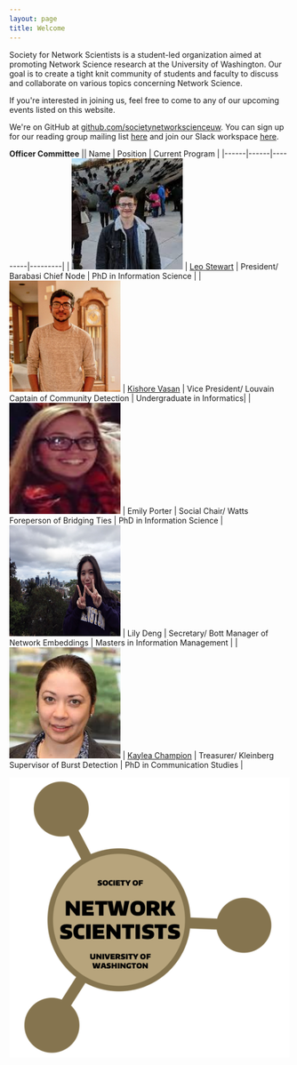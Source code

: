 ```yaml
---
layout: page
title: Welcome
---
```


Society for Network Scientists is a student-led organization aimed at promoting Network Science research at the University of Washington. Our goal is to create a tight knit community of students and faculty to discuss and collaborate on various topics concerning Network Science.

If you're interested in joining us, feel free to come to any of our upcoming events listed on this website.

We're on GitHub at [github.com/societynetworkscienceuw](https://github.com/societynetworkscienceuw).
You can sign up for our reading group mailing list [here](http://mailman11.u.washington.edu/mailman/listinfo/social_networks_reading_group) and join our Slack workspace [here](https://join.slack.com/t/uw-sns/signup).

**Officer Committee**
|| Name | Position | Current Program |
|------|------|---------|---------|
| <img src="./officers/leo.jpeg" class="headshot" alt="Leo's headshot" /> | [Leo Stewart](https://leostewart.weebly.com/) | President/ Barabasi Chief Node | PhD in Information Science |
| <img src="./officers/kishore.jpg" class="headshot" alt="Kishore's headshot" /> | [Kishore Vasan](https://kishorevasan.me) | Vice President/ Louvain Captain of Community Detection | Undergraduate in Informatics|
| <img src="./officers/emily.jpg" class="headshot" alt="Emily's headshot" />  | Emily Porter | Social Chair/ Watts Foreperson of Bridging Ties | PhD in Information Science
| <img src="./officers/lily.jpg" class="headshot" alt="Lily's headshot" /> | Lily Deng | Secretary/ Bott Manager of Network Embeddings | Masters in Information Management |
| <img src="./officers/kaylea.jpeg" class="headshot" alt="Kaylea's headshot"  />  | [Kaylea Champion](http://www.kayleachampion.com) | Treasurer/ Kleinberg Supervisor of Burst Detection | PhD in Communication Studies |

<style>
    .headshot {
      width: 100%;
      height: auto;
      position: relative;
      width: 200px;
      height: 200px;
      overflow: hidden;
    }
</style>

![](./assets/img/sns_logo.png)
